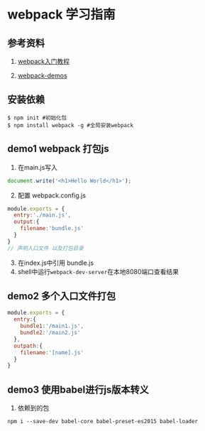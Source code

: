 # webpack 学习指南

## 参考资料
1. [webpack入门教程](http://www.runoob.com/w3cnote/webpack-tutorial.html)

2. [webpack-demos](https://github.com/ruanyf/webpack-demos)

## 安装依赖
```shell
$ npm init #初始化包
$ npm install webpack -g #全局安装webpack
```

## demo1 webpack 打包js
1. 在main.js写入
```js
document.write('<h1>Hello World</h1>');
```
2. 配置 webpack.config.js
```js
module.exports = {
  entry:'./main.js',
  output:{
    filename:'bundle.js'
  }
}
// 声明入口文件 以及打包目录
```
3. 在index.js中引用 bundle.js
4. shell中运行`webpack-dev-server`在本地8080端口查看结果


## demo2 多个入口文件打包
```js
module.exports = {
  entry:{
    bundle1:'/main1.js',
    bundle2:'/main2.js'
  },
  outpath:{
    filename:'[name].js'
  }
}
```

## demo3 使用babel进行js版本转义
1. 依赖到的包
```shell
npm i --save-dev babel-core babel-preset-es2015 babel-loader
```





